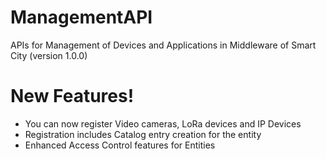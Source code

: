 # ManagementAPI

APIs for Management of Devices and Applications in Middleware of Smart City (version 1.0.0)

# New Features!

  - You can now register Video cameras, LoRa devices and IP Devices
  - Registration includes Catalog entry creation for the entity
  - Enhanced Access Control features for Entities







